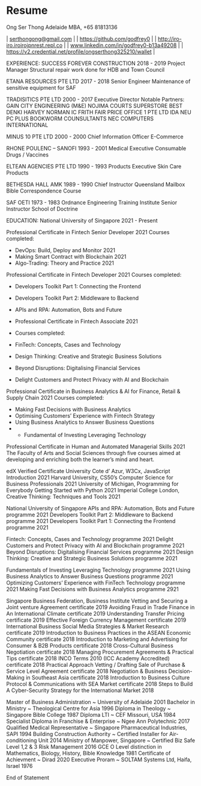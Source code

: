 # Resume

Ong Ser Thong 
Adelaide MBA, +65 81813136

| serthongong@gmail.com |
| https://github.com/godfrey0 | 
| http://iro-iro.iroirojpnrest.repl.co |
| www.linkedin.com/in/godfrey0-b13a49208 | 
| https://v2.credential.net/profile/ongserthong325210/wallet |

EXPERIENCE:
SUCCESS FOREVER CONSTRUCTION 2018 - 2019 
Project Manager
Structural repair work done for HDB and Town Council

ETANA RESOURCES PTE LTD 2017 - 2018 
Senior Engineer
Maintenance of sensitive equipment for SAF

TRADISITICS PTE LTD 2000 - 2017 
Executive Director
Notable Partners:
GAIN CITY ENGINEERING (M&E)
NOJIMA COURTS SUPERSTORE 
BEST DENKI
HARVEY NORMAN
IC FRITH
FAIR PRICE
OFFICE 1 PTE LTD
IDA NEU PC PLUS
BOOKWORM COUNSULTANTS
NEC COMPUTERS INTERNATIONAL 

MINUS 10 PTE LTD 2000 - 2000 
Chief Information Officer 
E-Commerce 

RHONE POULENC – SANOFI 1993 - 2001
Medical Executive
Consumable Drugs / Vaccines

ELTEAN AGENCIES PTE LTD 1990 - 1993
Products Executive
Skin Care Products

BETHESDA HALL AMK 1989 - 1990
Chief Instructor
Queensland Mailbox Bible Correspondence Course 

SAF OETI 1973 - 1983
Ordnance Engineering Training Institute 
Senior Instructor School of Doctrine 

EDUCATION:
National University of Singapore 2021 - Present 

Professional Certificate in Fintech Senior Developer 2021 
Courses completed:
- DevOps: Build, Deploy and Monitor 2021
- Making Smart Contract with Blockchain 2021
- Algo-Trading: Theory and Practice 2021

Professional Certificate in Fintech Developer 2021 
Courses completed:
- Developers Toolkit Part 1: Connecting the Frontend 
- Developers Toolkit Part 2: Middleware to Backend 
- APIs and RPA: Automation, Bots and Future 

- Professional Certificate in Fintech Associate 2021 
- Courses completed:
- FinTech: Concepts, Cases and Technology
- Design Thinking: Creative and Strategic Business Solutions 
- Beyond Disruptions: Digitalising Financial Services 
- Delight Customers and Protect Privacy with AI and Blockchain 

Professional Certificate in Business Analytics & AI for Finance, Retail & Supply Chain 2021 
Courses completed:
- Making Fast Decisions with Business Analytics
- Optimising Customers’ Experience with Fintech Strategy 
- Using Business Analytics to Answer Business Questions 
- - Fundamental of Investing Leveraging Technology 

Professional Certificate in Human and Automated Managerial Skills 2021
The Faculty of Arts and Social Sciences through five courses aimed 
at developing and enriching both the learner’s mind and heart. 

edX Verified Certificate 
University Cote d’ Azur, W3Cx, JavaScript Introduction 2021
Harvard University, CS50’s Computer Science for Business Professionals 2021 
University of Michigan, Programming for Everybody Getting Started with Python 2021 
Imperial College London, Creative Thinking: Techniques and Tools 2021 

National University of Singapore 
APIs and RPA: Automation, Bots and Future programme 2021
Developers Toolkit Part 2: Middleware to Backend programme 2021
Developers Toolkit Part 1: Connecting the Frontend programme 2021

Fintech: Concepts, Cases and Technology programme 2021
Delight Customers and Protect Privacy with AI and Blockchain programme 2021 
Beyond Disruptions: Digitalising Financial Services programme 2021
Design Thinking: Creative and Strategic Business Solutions programme 2021 

Fundamentals of Investing Leveraging Technology programme 2021
Using Business Analytics to Answer Business Questions programme 2021 
Optimizing Customers’ Experience with FinTech Technology programme 2021 
Making Fast Decisions with Business Analytics programme 2921

Singapore Business Federation, Business Institute 
Vetting and Securing a Joint venture Agreement certificate 2019
Avoiding Fraud in Trade Finance in An International Climate certificate 2019
Understanding Transfer Pricing certificate 2019
Effective Foreign Currency Management certificate 2019
International Business Social Media Strategies & Market Research certificate 2019
Introduction to Business Practices in the ASEAN Economic Community certificate 2018 
Introduction to Marketing and Advertising for Consumer & B2B Products certificate 2018 
Cross-Cultural Business Negotiation certificate 2018
Managing Procurement Agreements & Practical Tips certificate 2018
INCO Terms 2010 (ICC Academy Accredited) certificate 2018
Practical Approach Vetting / Drafting Sale of Purchase & Service Level Agreement certificate 2018 
Negotiation & Business Decision-Making in Southeast Asia certificate 2018
Introduction to Business Culture Protocol & Communications with SEA Market certificate 2018
Steps to Build A Cyber-Security Strategy for the International Market 2018 

Master of Business Administration ~ University of Adelaide 2001
Bachelor in Ministry ~ Theological Centre for Asia 1996
Diploma in Theology ~ Singapore Bible College 1987
Diploma LTI ~ CEF Missouri, USA 1984
Specialist Diploma in Franchise & Enterprise ~ Ngee Ann Polytechnic 2017
Qualified Medical Representative ~ Singapore Pharmaceutical Industries, SAPI 1994 
Building Construction Authority ~ Certified Installer for Air-conditioning Unit 2014
Ministry of Manpower, Singapore ~ Certified Biz Safe Level 1,2 & 3 Risk Management 2016 
GCE O Level distinction in Mathematics, Biology, History, Bible Knowledge 1981
Certificate of Achievment ~ Dirad 2020
Executive Proram ~ SOLTAM Systems Ltd, Haifa, Israel 1976

End of Statement
